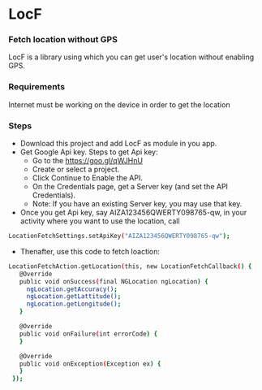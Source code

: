 # LocF
### Fetch location without GPS
LocF is a library using which you can get user's location without enabling GPS.
### Requirements
Internet must be working on the device in order to get the location
### Steps
  - Download this project and add LocF as module in you app.
  - Get Google Api key. Steps to get Api key:
    * Go to the https://goo.gl/qWJHnU
    * Create or select a project.
    * Click Continue to Enable the API.
    * On the Credentials page, get a Server key (and set the API Credentials).
    * Note: If you have an existing Server key, you may use that key.
 - Once you get Api key, say AIZA123456QWERTY098765-qw, in your activity where you want to use the location, call
 ```sh
 LocationFetchSettings.setApiKey("AIZA123456QWERTY098765-qw");
 ```
 - Thenafter, use this code to fetch loaction:
 ```sh
 LocationFetchAction.getLocation(this, new LocationFetchCallback() {
    @Override
    public void onSuccess(final NGLocation ngLocation) {
      ngLocation.getAccuracy();
      ngLocation.getLattitude();
      ngLocation.getLongitude();
    }

    @Override
    public void onFailure(int errorCode) {
    }

    @Override
    public void onException(Exception ex) {
    }
  });
 ```
